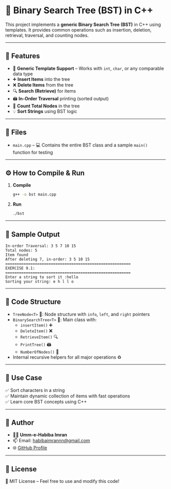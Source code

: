 # 🌳 Binary Search Tree (BST) in C++

This project implements a **generic Binary Search Tree (BST)** in C++ using templates. It provides common operations such as insertion, deletion, retrieval, traversal, and counting nodes.

---

## 🚀 Features

- 🧬 **Generic Template Support** – Works with `int`, `char`, or any comparable data type
- ➕ **Insert Items** into the tree
- ❌ **Delete Items** from the tree
- 🔍 **Search (Retrieve)** for items
- 🖨️ **In-Order Traversal** printing (sorted output)
- 🧮 **Count Total Nodes** in the tree
- 💡 **Sort Strings** using BST logic

---

## 📁 Files

- `main.cpp` – 💻 Contains the entire BST class and a sample `main()` function for testing

---

## ⚙️ How to Compile & Run

1. **Compile**
   ```bash
   g++ -o bst main.cpp
   ```

2. **Run**
   ```bash
   ./bst
   ```

---

## 🧪 Sample Output

```
In-order Traversal: 3 5 7 10 15 
Total nodes: 5
Item found
After deleting 7, in-order: 3 5 10 15 
=======================================================
EXERCISE 9.1: 
=======================================================
Enter a string to sort it :hello
Sorting your string: e h l l o 
```

---

## 🧵 Code Structure

- `TreeNode<T>` 🌿: Node structure with `info`, `left`, and `right` pointers
- `BinarySearchTree<T>` 🌲: Main class with:
  - `insertItem()` ➕
  - `DeleteItem()` ❌
  - `RetrieveItem()` 🔍
  - `PrintTree()` 🖨️
  - `NumberOfNodes()` 🧮
- Internal recursive helpers for all major operations ♻️

---

## 📌 Use Case

✅ Sort characters in a string  
✅ Maintain dynamic collection of items with fast operations  
✅ Learn core BST concepts using C++

---

## 👤 Author

- 👩‍💻 **Umm-e-Habiba Imran**
- 📫 Email: habibaimrannn@gmail.com
- 🌐 [GitHub Profile](https://github.com/habiba-imran)

---

## 📜 License

📝 MIT License – Feel free to use and modify this code!
```

